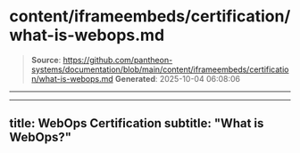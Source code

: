 # content/iframeembeds/certification/what-is-webops.md

> **Source**: https://github.com/pantheon-systems/documentation/blob/main/content/iframeembeds/certification/what-is-webops.md
> **Generated**: 2025-10-04 06:08:06

---

---
title: WebOps Certification
subtitle: "What is WebOps?"
---

<Partial file="certification-guide/what-is-webops.md" />
